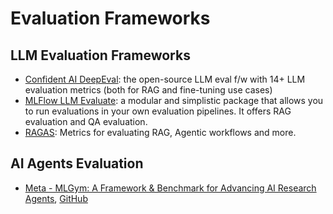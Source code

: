 # Evaluation Frameworks

## LLM Evaluation Frameworks

- [Confident AI DeepEval](https://docs.confident-ai.com/): the open-source LLM eval f/w with 14+ LLM evaluation metrics (both for RAG and fine-tuning use cases)
- [MLFlow LLM Evaluate](https://mlflow.org/docs/latest/llms/llm-evaluate/): a modular and simplistic package that allows you to run evaluations in your own evaluation pipelines. It offers RAG evaluation and QA evaluation.
- [RAGAS](https://www.ragas.io/): Metrics for evaluating RAG, Agentic workflows and more.

## AI Agents Evaluation

- [Meta - MLGym: A Framework & Benchmark for Advancing AI Research Agents](https://arxiv.org/abs/2502.14499), [GitHub](https://github.com/facebookresearch/MLGym)